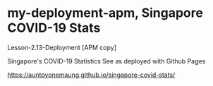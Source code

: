 # my-deployment-apm, Singapore COVID-19 Stats
Lesson-2.13-Deployment [APM copy]

Singapore's COVID-19 Statistics 
See as deployed with Github Pages 

https://auntpyonemaung.github.io/singapore-covid-stats/
